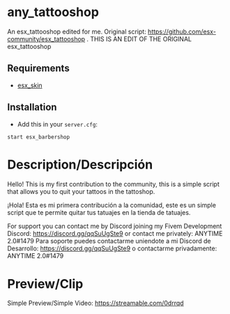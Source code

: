 # any_tattooshop
An esx_tattooshop edited for me. Original script: https://github.com/esx-community/esx_tattooshop .
THIS IS AN EDIT OF THE ORIGINAL esx_tattooshop

## Requirements
- [esx_skin](https://github.com/ESX-Org/esx_skin)

## Installation
- Add this in your `server.cfg`:

```
start esx_barbershop
```
# Description/Descripción
Hello! This is my first contribution to the community, this is a simple script that allows you to quit your tattoos in the tattoshop.

¡Hola! Esta es mi primera contribución a la comunidad, este es un simple script que te permite quitar tus tatuajes en la tienda de tatuajes.

For support you can contact me by Discord joining my Fivem Development Discord: https://discord.gg/qqSuUgSte9 or contact me privately: ANYTIME 2.0#1479
Para soporte puedes contactarme uniendote a mi Discord de Desarrollo: https://discord.gg/qqSuUgSte9 o contactarme privadamente: ANYTIME 2.0#1479

# Preview/Clip
Simple Preview/Simple Video: https://streamable.com/0drrqd

